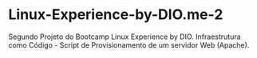 # Linux-Experience-by-DIO.me-2
Segundo Projeto do Bootcamp Linux Experience by DIO. 
Infraestrutura como Código - Script de Provisionamento de um servidor Web (Apache).
